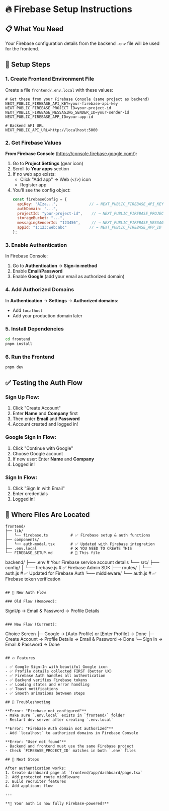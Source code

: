 # 🔥 Firebase Setup Instructions

## 📋 What You Need

Your Firebase configuration details from the backend `.env` file will be used for the frontend.

## 🚀 Setup Steps

### 1. Create Frontend Environment File

Create a file `frontend/.env.local` with these values:

```env
# Get these from your Firebase Console (same project as backend)
NEXT_PUBLIC_FIREBASE_API_KEY=your-firebase-api-key
NEXT_PUBLIC_FIREBASE_PROJECT_ID=your-project-id
NEXT_PUBLIC_FIREBASE_MESSAGING_SENDER_ID=your-sender-id
NEXT_PUBLIC_FIREBASE_APP_ID=your-app-id

# Backend API URL
NEXT_PUBLIC_API_URL=http://localhost:5000
```

### 2. Get Firebase Values

**From Firebase Console** (https://console.firebase.google.com/):

1. Go to **Project Settings** (gear icon)
2. Scroll to **Your apps** section
3. If no web app exists:
   - Click "Add app" → Web (</>) icon
   - Register app
4. You'll see the config object:
   ```javascript
   const firebaseConfig = {
     apiKey: "AIza...",              // → NEXT_PUBLIC_FIREBASE_API_KEY
     authDomain: "...",
     projectId: "your-project-id",    // → NEXT_PUBLIC_FIREBASE_PROJECT_ID
     storageBucket: "...",
     messagingSenderId: "123456",     // → NEXT_PUBLIC_FIREBASE_MESSAGING_SENDER_ID
     appId: "1:123:web:abc"          // → NEXT_PUBLIC_FIREBASE_APP_ID
   };
   ```

### 3. Enable Authentication

In Firebase Console:

1. Go to **Authentication** → **Sign-in method**
2. Enable **Email/Password**
3. Enable **Google** (add your email as authorized domain)

### 4. Add Authorized Domains

In **Authentication** → **Settings** → **Authorized domains**:
- Add `localhost`
- Add your production domain later

### 5. Install Dependencies

```bash
cd frontend
pnpm install
```

### 6. Run the Frontend

```bash
pnpm dev
```

## ✅ Testing the Auth Flow

### Sign Up Flow:
1. Click "Create Account"
2. Enter **Name** and **Company** first
3. Then enter **Email** and **Password**
4. Account created and logged in!

### Google Sign In Flow:
1. Click "Continue with Google"
2. Choose Google account
3. If new user: Enter **Name** and **Company**
4. Logged in!

### Sign In Flow:
1. Click "Sign In with Email"
2. Enter credentials
3. Logged in!

## 🔗 Where Files Are Located

```
frontend/
├── lib/
│   └── firebase.ts          # ✅ Firebase setup & auth functions
├── components/
│   └── auth-modal.tsx       # ✅ Updated with Firebase integration
├── .env.local               # ❌ YOU NEED TO CREATE THIS
└── FIREBASE_SETUP.md        # 📖 This file
```

backend/
├── .env                     # Your Firebase service account details
└── src/
    ├── config/
    │   └── firebase.js      # ✅ Firebase Admin SDK
    ├── routes/
    │   └── auth.js          # ✅ Updated for Firebase Auth
    └── middleware/
        └── auth.js          # ✅ Firebase token verification
```

## 🎯 New Auth Flow

### Old Flow (Removed):
```
SignUp → Email & Password → Profile Details
```

### New Flow (Current):
```
Choice Screen
├─ Google → [Auto Profile] or [Enter Profile] → Done
├─ Create Account → Profile Details → Email & Password → Done
└─ Sign In → Email & Password → Done
```

## 🔥 Features

- ✅ Google Sign-In with beautiful Google icon
- ✅ Profile details collected FIRST (better UX)
- ✅ Firebase Auth handles all authentication
- ✅ Backend verifies Firebase tokens
- ✅ Loading states and error handling
- ✅ Toast notifications
- ✅ Smooth animations between steps

## 🐛 Troubleshooting

**Error: "Firebase not configured"**
- Make sure `.env.local` exists in `frontend/` folder
- Restart dev server after creating `.env.local`

**Error: "Firebase Auth domain not authorized"**
- Add `localhost` to authorized domains in Firebase Console

**Error: "User not found"**
- Backend and frontend must use the same Firebase project
- Check `FIREBASE_PROJECT_ID` matches in both `.env` files

## 📱 Next Steps

After authentication works:
1. Create dashboard page at `frontend/app/dashboard/page.tsx`
2. Add protected route middleware
3. Build recruiter features
4. Add applicant flow

---

**🎉 Your auth is now fully Firebase-powered!**

